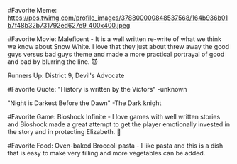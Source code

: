 #Favorite Meme:
https://pbs.twimg.com/profile_images/378800000848537568/164b936b01b7f48b32b731792ed627e9_400x400.jpeg

#Favorite Movie:
Maleficent - It is a well written re-write of what we think we
know about Snow White. I love that they just about threw away the
good guys versus bad guys theme and made a more practical portrayal
of good and bad by blurring the line. :smiling_imp:

Runners Up: District 9, Devil's Advocate

#Favorite Quote:
"History is written by the Victors"
-unknown

"Night is Darkest Before the Dawn"
-The Dark knight


#Favorite Game:
Bioshock Infinite - I love games with well written stories and Bioshock
made a great attempt to get the player emotionally invested in the story
and in protecting Elizabeth. :clap:

#Favorite Food:
Oven-baked Broccoli pasta - I like pasta and this is a dish that is
easy to make very filling and more vegetables can be added.